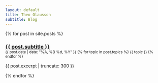 ```yaml
---
layout: default
title: Theo Olausson
subtitle: Blog
---
```

{% for post in site.posts %}
<h3 style="padding-bottom: 0px; margin-bottom: 0px;"><a href="{{ post.url }}">{{ post.subtitle }}</a></h3>
<small style="padding-top: 0px; margin-top: 0px;"> {{ post.date | date: "%A, %B %d, %Y" }}
{% for topic in post.topics %} <a class="{{ topic }}">{{ topic }}</a> {% endfor %} </small>
<p> {{ post.excerpt | truncate: 300 }} </p>
{% endfor %}
